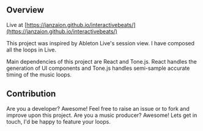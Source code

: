 ## Overview

Live at [https://janzaion.github.io/interactivebeats/](https://janzaion.github.io/interactivebeats/)

This project was inspired by Ableton Live's session view. I have composed all the loops in Live.

Main dependencies of this project are React and Tone.js. React handles the generation of UI components and Tone.js handles semi-sample accurate timing of the music loops.

## Contribution

Are you a developer? Awesome! Feel free to raise an issue or to fork and improve upon this project. Are you a music producer? Awesome! Lets get in touch, I'd be happy to feature your loops.
